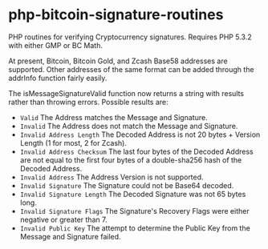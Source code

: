 # php-bitcoin-signature-routines

PHP routines for verifying Cryptocurrency signatures. Requires PHP 5.3.2 with either GMP or BC Math.

At present, Bitcoin, Bitcoin Gold, and Zcash Base58 addresses are supported. Other addresses of the same format can be added through the addrInfo function fairly easily.

The isMessageSignatureValid function now returns a string with results rather than throwing errors. Possible results are:
  * `Valid` The Address matches the Message and Signature.
  * `Invalid` The Address does not match the Message and Signature.
  * `Invalid Address Length` The Decoded Address is not 20 bytes + Version Length (1 for most, 2 for Zcash).
  * `Invalid Address Checksum` The last four bytes of the Decoded Address are not equal to the first four bytes of a double-sha256 hash of the Decoded Address.
  * `Invalid Address` The Address Version is not supported.
  * `Invalid Signature` The Signature could not be Base64 decoded.
  * `Invalid Signature Length` The Decoded Signature was not 65 bytes long.
  * `Invalid Signature Flags` The Signature's Recovery Flags were either negative or greater than 7.
  * `Invalid Public Key` The attempt to determine the Public Key from the Message and Signature failed.
